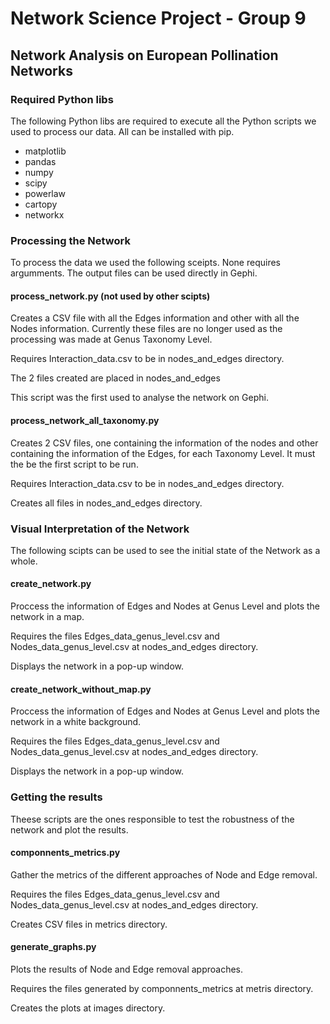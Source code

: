# Network Science Project - Group 9

## Network Analysis on European Pollination Networks

### Required Python libs

The following Python libs are required to execute all the Python scripts we used to process our data. All can be installed with pip.

- matplotlib
- pandas
- numpy
- scipy
- powerlaw
- cartopy
- networkx

### Processing the Network

To process the data we used the following sceipts. None requires argumments. The output files can be used directly in Gephi.

#### process_network.py (not used by other scipts)

Creates a CSV file with all the Edges information and other with all the Nodes information. Currently these files are no longer used as the processing was made at Genus Taxonomy Level.

Requires Interaction_data.csv to be in nodes_and_edges directory.

The 2 files created are placed in nodes_and_edges

This script was the first used to analyse the network on Gephi.

#### process_network_all_taxonomy.py

Creates 2 CSV files, one containing the information of the nodes and other containing the information of the Edges, for each Taxonomy Level. It must the be the first script to be run.

Requires Interaction_data.csv to be in nodes_and_edges directory.

Creates all files in nodes_and_edges directory.

### Visual Interpretation of the Network

The following scipts can be used to see the initial state of the Network as a whole.

#### create_network.py

Proccess the information of Edges and Nodes at Genus Level and plots the network in a map.

Requires the files Edges_data_genus_level.csv and Nodes_data_genus_level.csv at nodes_and_edges directory.

Displays the network in a pop-up window.

#### create_network_without_map.py

Proccess the information of Edges and Nodes at Genus Level and plots the network in a white background.

Requires the files Edges_data_genus_level.csv and Nodes_data_genus_level.csv at nodes_and_edges directory.

Displays the network in a pop-up window.

### Getting the results

Theese scripts are the ones responsible to test the robustness of the network and plot the results.

#### componnents_metrics.py

Gather the metrics of the different approaches of Node and Edge removal.

Requires the files Edges_data_genus_level.csv and Nodes_data_genus_level.csv at nodes_and_edges directory.

Creates CSV files in metrics directory.

#### generate_graphs.py

Plots the results of Node and Edge removal approaches.

Requires the files generated by componnents_metrics at metris directory.

Creates the plots at images directory.
